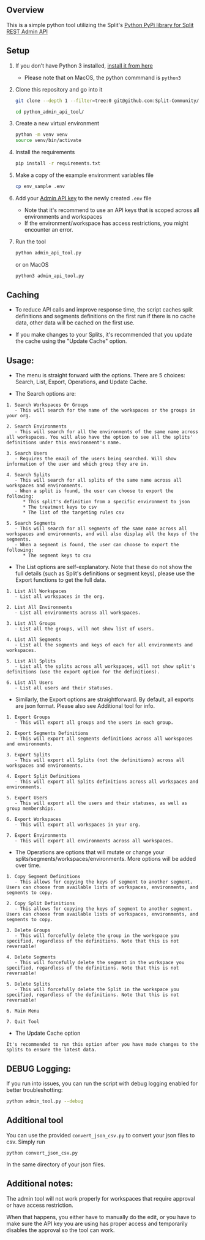 ## Overview

This is a simple python tool utilizing the Split's [Python PyPi library for Split REST Admin API](https://help.split.io/hc/en-us/articles/4412331052685-Python-PyPi-library-for-Split-REST-Admin-API)

## Setup

1. If you don’t have Python 3 installed, [install it from here](https://www.python.org/downloads/)
   - Please note that on MacOS, the python commmand is `python3`

2. Clone this repository and go into it

   ```bash
   git clone --depth 1 --filter=tree:0 git@github.com:Split-Community/split_support_tools.git --branch main --single-branch python_admin_api_tool

   cd python_admin_api_tool/
   ```

3. Create a new virtual environment

   ```bash
   python -m venv venv
   source venv/bin/activate
   ```

4. Install the requirements

   ```bash
   pip install -r requirements.txt
   ```

6. Make a copy of the example environment variables file

   ```bash
   cp env_sample .env
   ```

7. Add your [Admin API key](https://help.split.io/hc/en-us/articles/360019916211-API-keys#adding-admin-api-keys) to the newly created `.env` file
   - Note that it's recommend to use an API keys that is scoped across all environments and workspaces
   - If the environment/workspace has access restrictions, you might encounter an error.

8. Run the tool

   ```bash
   python admin_api_tool.py
   ```
   or on MacOS

   ```bash
   python3 admin_api_tool.py
   ```

## Caching
- To reduce API calls and improve response time, the script caches split definitions and segments definitions on the first run if there is no cache data, other data will be cached on the first use.

- If you make changes to your Splits, it's recommended that you update the cache using the "Update Cache" option.

## Usage:
- The menu is straight forward with the options. There are 5 choices: Search, List, Export, Operations, and Update Cache.

- The Search options are:

```
1. Search Workspaces Or Groups
   - This will search for the name of the workspaces or the groups in your org.

2. Search Environments
   - This will search for all the environments of the same name across all workspaces. You will also have the option to see all the splits' definitions under this environment's name.

3. Search Users
   - Requires the email of the users being searched. Will show information of the user and which group they are in.

4. Search Splits
   - This will search for all splits of the same name across all workspaces and environments. 
   - When a split is found, the user can choose to export the following:
      * This split's definition from a specific environment to json
      * The treatment keys to csv
      * The list of the targeting rules csv

5. Search Segments
   - This will search for all segments of the same name across all workspaces and environments, and will also display all the keys of the segments.
   - When a segment is found, the user can choose to export the following:
      * The segment keys to csv
```

- The List options are self-explanatory. Note that these do not show the full details (such as Split's definitions or segment keys), please use the Export functions to get the full data.

```
1. List All Workspaces
   - List all workspaces in the org.

2. List All Environments
   - List all environments across all workspaces.

3. List All Groups
   - List all the groups, will not show list of users.

4. List All Segments
   - List all the segments and keys of each for all environments and workspaces.

5. List All Splits
   - List all the splits across all workspaces, will not show split's definitions (use the export option for the definitions).

6. List All Users
   - List all users and their statuses.
```

- Similarly, the Export options are straightforward. By default, all exports are json format. Please also see Additional tool for info.

```
1. Export Groups
   - This will export all groups and the users in each group.

2. Export Segments Definitions
   - This will export all segments definitions across all workspaces and environments.

3. Export Splits
   - This will export all Splits (not the definitions) across all workspaces and environments.

4. Export Split Definitions
   - This will export all Splits definitions across all workspaces and environments.

5. Export Users
   - This will export all the users and their statuses, as well as group memberships.

6. Export Workspaces
   - This will export all workspaces in your org.

7. Export Environments
   - This will export all environments across all workspaces.

```

- The Operations are options that will mutate or change your splits/segments/workspaces/environments. More options will be added over time.

```
1. Copy Segment Definitions
   - This allows for copying the keys of segment to another segment. Users can choose from available lists of workspaces, environments, and segments to copy.

2. Copy Split Definitions
   - This allows for copying the keys of segment to another segment. Users can choose from available lists of workspaces, environments, and segments to copy.

3. Delete Groups
   - This will forcefully delete the group in the workspace you specified, regardless of the definitions. Note that this is not reversable!

4. Delete Segments
   - This will forcefully delete the segment in the workspace you specified, regardless of the definitions. Note that this is not reversable!

5. Delete Splits
   - This will forcefully delete the Split in the workspace you specified, regardless of the definitions. Note that this is not reversable!

6. Main Menu

7. Quit Tool
```

- The Update Cache option

```
It's recommended to run this option after you have made changes to the splits to ensure the latest data.
```

## DEBUG Logging:
If you run into issues, you can run the script with debug logging enabled for better troubleshotting:

```bash
python admin_tool.py --debug
```


## Additional tool
You can use the provided `convert_json_csv.py` to convert your json files to csv. Simply run

```
python convert_json_csv.py
```

In the same directory of your json files.


## Additional notes:
The admin tool will not work properly for workspaces that require approval or have access restriction. 

When that happens, you either have to manually do the edit, or you have to make sure the API key you are using has proper access and temporarily disables the approval so the tool can work.